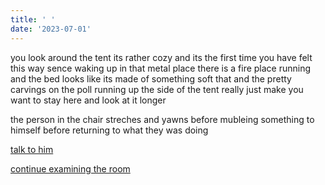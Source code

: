 ```yaml
---
title: ' '
date: '2023-07-01'
---
```


you look around the tent its rather cozy and its the first time you have felt this way sence waking up in that metal place there is a fire place running and the bed looks like its made of something soft that and the pretty carvings on the poll running up the side of the tent really just make you want to stay here and look at it longer 

the person in the chair streches and yawns before mubleing something to himself before returning to what they was doing 

[talk to him](isacd)

[continue examining the room](I)
